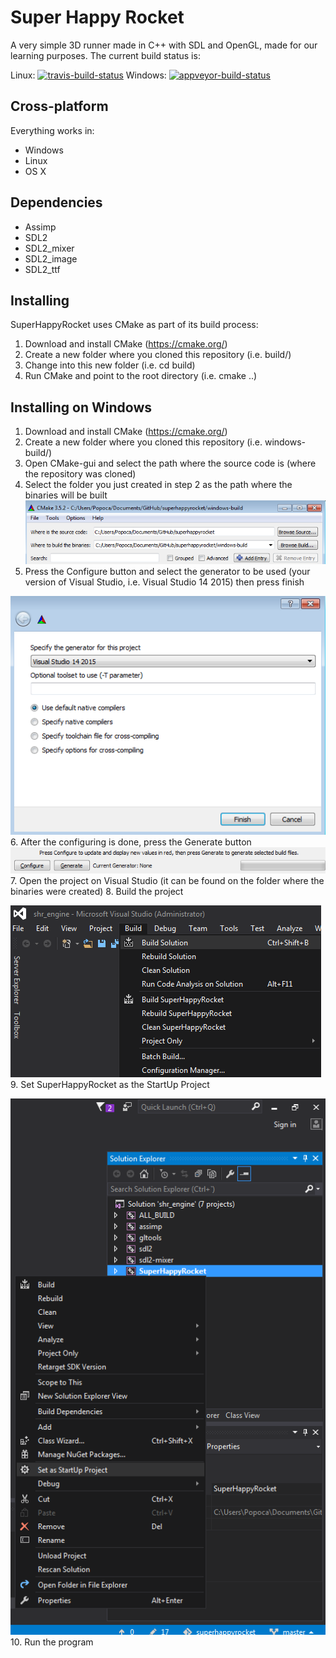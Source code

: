 # Super Happy Rocket
A very simple 3D runner made in C++ with SDL and OpenGL, made for our learning
purposes.
The current build status is:

Linux: [![travis-build-status](https://travis-ci.org/aru/superhappyrocket.svg "travis-build-status")](https://travis-ci.org/aru/superhappyrocket)   Windows: [![appveyor-build-status](https://ci.appveyor.com/api/projects/status/ca2a2qkvwaufp40y?svg=true "appveyor-build-status")](https://ci.appveyor.com/project/aru/superhappyrocket)


## Cross-platform

Everything works in:
- Windows
- Linux
- OS X


## Dependencies

- Assimp
- SDL2
- SDL2_mixer
- SDL2_image
- SDL2_ttf

## Installing

SuperHappyRocket uses CMake as part of its build process:

1. Download and install CMake (https://cmake.org/)
2. Create a new folder where you cloned this repository (i.e. build/)
3. Change into this new folder (i.e. cd build)
4. Run CMake and point to the root directory (i.e. cmake ..)


## Installing on Windows

1. Download and install CMake (https://cmake.org/)
2. Create a new folder where you cloned this repository (i.e. windows-build/)
3. Open CMake-gui and select the path where the source code is (where the repository was cloned)
4. Select the folder you just created in step 2 as the path where the binaries will be built![cmake-gui](https://github.com/popoca/markdown-images/blob/master/cmake1.png?raw=true "cmake-gui")
5. Press the Configure button and select the generator to be used (your version of Visual Studio, i.e. Visual Studio 14 2015) then press finish

 ![cmake-generator](https://github.com/popoca/markdown-images/blob/master/cmake3.png?raw=true "cmake-generator")
6. After the configuring is done, press the Generate button![cmake-gui](https://github.com/popoca/markdown-images/blob/master/cmake2.png?raw=true "cmake-gui")
7. Open the project on Visual Studio (it can be found on the folder where the binaries were created)
8. Build the project

 ![build-project](https://github.com/popoca/markdown-images/blob/master/vs2.png?raw=true "build-project")
9. Set SuperHappyRocket as the StartUp Project

 ![startup-project](https://github.com/popoca/markdown-images/blob/master/vs1.png?raw=true "startup-project")
10. Run the program

